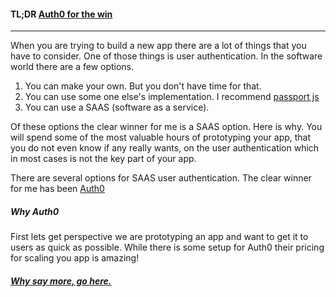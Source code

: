 #### TL;DR [Auth0 for the win](http://auth0.com/)

---
When you are trying to build a new app there are a lot of things that you have to consider. One of those things is user authentication. In the software world there are a few options.

1. You can make your own. But you don't have time for that.
1. You can use some one else's implementation. I recommend [passport js](http://passportjs.org/)
1. You can use a SAAS (software as a service). 

Of these options the clear winner for me is a SAAS option.
Here is why. You will spend some of the most valuable hours of prototyping your app, that you do not even know if any really wants, on the user authentication which in most cases is not the key part of your app.

There are several options for SAAS user authentication. The clear winner for me has been [Auth0](http://auth0.com/)

##### Why Auth0

First lets get perspective we are prototyping an app and want to get it to users as quick as possible. While there is some setup for Auth0 their pricing for scaling you app is amazing!

##### [Why say more, go here.](https://auth0.com/pricing)
